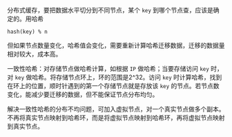 分布式缓存，要把数据水平切分到不同节点，某个 `key` 到哪个节点查，应该是确定的。用哈希

```mat
hash(key) % n
```

但如果节点数量变化，哈希值会变化，需要重新计算哈希迁移数据，迁移的数据量相对较大，成本高。

一致性哈希：对存储节点做哈希计算，如根据 `IP` 做哈希；当要存储访问 `key` 时，对 `key` 做哈希。将存储节点环上，环的范围是2^32。访问 `key` 时计算哈希，找到在环上的位置，顺时针遇到的第一个存储节点就是存放该 `key` 的节点。若节点数变化，能减少要迁移的数据，但不能保证节点分布均匀。

解决一致性哈希的分布不均问题，可加入虚拟节点，对一个真实节点做多个副本。不再将真实节点映射到哈希环，而是将虚拟节点映射到哈希环，再将虚拟节点映射到真实节点。